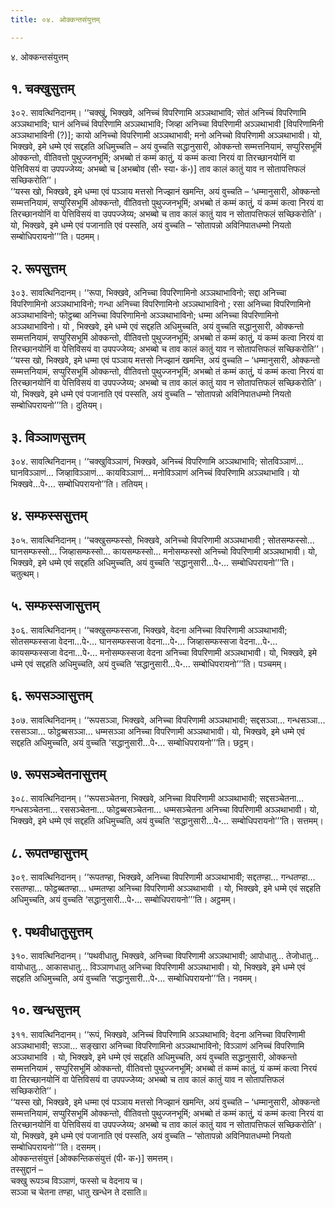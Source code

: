```yaml
---
title: ०४. ओक्कन्तसंयुत्तम्

---
```

४. ओक्कन्तसंयुत्तम्  


## १. चक्खुसुत्तम्

३०२. सावत्थिनिदानम्। ‘‘चक्खुं, भिक्खवे, अनिच्चं विपरिणामि अञ्ञथाभावि; सोतं अनिच्चं विपरिणामि अञ्ञथाभावि; घानं अनिच्चं विपरिणामि अञ्ञथाभावि; जिव्हा अनिच्चा विपरिणामी अञ्ञथाभावी [विपरिणामिनी अञ्ञथाभाविनी (?)]; कायो अनिच्चो विपरिणामी अञ्ञथाभावी; मनो अनिच्चो विपरिणामी अञ्ञथाभावी। यो, भिक्खवे, इमे धम्मे एवं सद्दहति अधिमुच्चति – अयं वुच्चति सद्धानुसारी, ओक्कन्तो सम्मत्तनियामं, सप्पुरिसभूमिं ओक्कन्तो, वीतिवत्तो पुथुज्जनभूमिं; अभब्बो तं कम्मं कातुं, यं कम्मं कत्वा निरयं वा तिरच्छानयोनिं वा पेत्तिविसयं वा उपपज्जेय्य; अभब्बो च [अभब्बोव (सी॰ स्या॰ कं॰)] ताव कालं कातुं याव न सोतापत्तिफलं सच्छिकरोति’’।  
‘‘यस्स खो, भिक्खवे, इमे धम्मा एवं पञ्ञाय मत्तसो निज्झानं खमन्ति, अयं वुच्चति – ‘धम्मानुसारी, ओक्कन्तो सम्मत्तनियामं, सप्पुरिसभूमिं ओक्कन्तो, वीतिवत्तो पुथुज्जनभूमिं; अभब्बो तं कम्मं कातुं, यं कम्मं कत्वा निरयं वा तिरच्छानयोनिं वा पेत्तिविसयं वा उपपज्जेय्य; अभब्बो च ताव कालं कातुं याव न सोतापत्तिफलं सच्छिकरोति’। यो, भिक्खवे, इमे धम्मे एवं पजानाति एवं पस्सति, अयं वुच्चति – ‘सोतापन्नो अविनिपातधम्मो नियतो सम्बोधिपरायनो’’’ति। पठमम्।  


## २. रूपसुत्तम्

३०३. सावत्थिनिदानम्। ‘‘रूपा, भिक्खवे, अनिच्चा विपरिणामिनो अञ्ञथाभाविनो; सद्दा अनिच्चा विपरिणामिनो अञ्ञथाभाविनो; गन्धा अनिच्चा विपरिणामिनो अञ्ञथाभाविनो ; रसा अनिच्चा विपरिणामिनो अञ्ञथाभाविनो; फोट्ठब्बा अनिच्चा विपरिणामिनो अञ्ञथाभाविनो; धम्मा अनिच्चा विपरिणामिनो अञ्ञथाभाविनो। यो , भिक्खवे, इमे धम्मे एवं सद्दहति अधिमुच्चति, अयं वुच्चति सद्धानुसारी, ओक्कन्तो सम्मत्तनियामं, सप्पुरिसभूमिं ओक्कन्तो, वीतिवत्तो पुथुज्जनभूमिं; अभब्बो तं कम्मं कातुं, यं कम्मं कत्वा निरयं वा तिरच्छानयोनिं वा पेत्तिविसयं वा उपपज्जेय्य; अभब्बो च ताव कालं कातुं याव न सोतापत्तिफलं सच्छिकरोति’’।  
‘‘यस्स खो, भिक्खवे, इमे धम्मा एवं पञ्ञाय मत्तसो निज्झानं खमन्ति, अयं वुच्चति – ‘धम्मानुसारी, ओक्कन्तो सम्मत्तनियामं, सप्पुरिसभूमिं ओक्कन्तो, वीतिवत्तो पुथुज्जनभूमिं; अभब्बो तं कम्मं कातुं, यं कम्मं कत्वा निरयं वा तिरच्छानयोनिं वा पेत्तिविसयं वा उपपज्जेय्य; अभब्बो च ताव कालं कातुं याव न सोतापत्तिफलं सच्छिकरोति’। यो, भिक्खवे, इमे धम्मे एवं पजानाति एवं पस्सति, अयं वुच्चति – ‘सोतापन्नो अविनिपातधम्मो नियतो सम्बोधिपरायनो’’’ति। दुतियम्।  


## ३. विञ्ञाणसुत्तम्

३०४. सावत्थिनिदानम्। ‘‘चक्खुविञ्ञाणं, भिक्खवे, अनिच्चं विपरिणामि अञ्ञथाभावि; सोतविञ्ञाणं… घानविञ्ञाणं… जिव्हाविञ्ञाणं… कायविञ्ञाणं… मनोविञ्ञाणं अनिच्चं विपरिणामि अञ्ञथाभावि। यो भिक्खवे…पे॰… सम्बोधिपरायनो’’ति। ततियम्।  


## ४. सम्फस्ससुत्तम्

३०५. सावत्थिनिदानम्। ‘‘चक्खुसम्फस्सो, भिक्खवे, अनिच्चो विपरिणामी अञ्ञथाभावी ; सोतसम्फस्सो… घानसम्फस्सो… जिव्हासम्फस्सो… कायसम्फस्सो… मनोसम्फस्सो अनिच्चो विपरिणामी अञ्ञथाभावी। यो, भिक्खवे, इमे धम्मे एवं सद्दहति अधिमुच्चति, अयं वुच्चति ‘सद्धानुसारी…पे॰… सम्बोधिपरायनो’’’ति। चतुत्थम्।  


## ५. सम्फस्सजासुत्तम्

३०६. सावत्थिनिदानम्। ‘‘चक्खुसम्फस्सजा, भिक्खवे, वेदना अनिच्चा विपरिणामी अञ्ञथाभावी; सोतसम्फस्सजा वेदना…पे॰… घानसम्फस्सजा वेदना…पे॰… जिव्हासम्फस्सजा वेदना…पे॰… कायसम्फस्सजा वेदना…पे॰… मनोसम्फस्सजा वेदना अनिच्चा विपरिणामी अञ्ञथाभावी। यो, भिक्खवे, इमे धम्मे एवं सद्दहति अधिमुच्चति, अयं वुच्चति ‘सद्धानुसारी…पे॰… सम्बोधिपरायनो’’’ति। पञ्चमम्।  


## ६. रूपसञ्ञासुत्तम्

३०७. सावत्थिनिदानम्। ‘‘रूपसञ्ञा, भिक्खवे, अनिच्चा विपरिणामी अञ्ञथाभावी; सद्दसञ्ञा… गन्धसञ्ञा… रससञ्ञा… फोट्ठब्बसञ्ञा… धम्मसञ्ञा अनिच्चा विपरिणामी अञ्ञथाभावी। यो, भिक्खवे, इमे धम्मे एवं सद्दहति अधिमुच्चति, अयं वुच्चति ‘सद्धानुसारी…पे॰… सम्बोधिपरायनो’’’ति। छट्ठम्।  


## ७. रूपसञ्चेतनासुत्तम्

३०८. सावत्थिनिदानम्। ‘‘रूपसञ्चेतना, भिक्खवे, अनिच्चा विपरिणामी अञ्ञथाभावी; सद्दसञ्चेतना… गन्धसञ्चेतना… रससञ्चेतना… फोट्ठब्बसञ्चेतना… धम्मसञ्चेतना अनिच्चा विपरिणामी अञ्ञथाभावी। यो, भिक्खवे, इमे धम्मे एवं सद्दहति अधिमुच्चति, अयं वुच्चति ‘सद्धानुसारी…पे॰… सम्बोधिपरायनो’’’ति। सत्तमम्।  


## ८. रूपतण्हासुत्तम्

३०९. सावत्थिनिदानम्। ‘‘रूपतण्हा, भिक्खवे, अनिच्चा विपरिणामी अञ्ञथाभावी; सद्दतण्हा… गन्धतण्हा… रसतण्हा… फोट्ठब्बतण्हा… धम्मतण्हा अनिच्चा विपरिणामी अञ्ञथाभावी । यो, भिक्खवे, इमे धम्मे एवं सद्दहति अधिमुच्चति, अयं वुच्चति ‘सद्धानुसारी…पे॰… सम्बोधिपरायनो’’’ति। अट्ठमम्।  


## ९. पथवीधातुसुत्तम्

३१०. सावत्थिनिदानम्। ‘‘पथवीधातु, भिक्खवे, अनिच्चा विपरिणामी अञ्ञथाभावी; आपोधातु… तेजोधातु… वायोधातु… आकासधातु… विञ्ञाणधातु अनिच्चा विपरिणामी अञ्ञथाभावी। यो, भिक्खवे, इमे धम्मे एवं सद्दहति अधिमुच्चति, अयं वुच्चति ‘सद्धानुसारी…पे॰… सम्बोधिपरायनो’’’ति। नवमम्।  


## १०. खन्धसुत्तम्

३११. सावत्थिनिदानम्। ‘‘रूपं, भिक्खवे, अनिच्चं विपरिणामि अञ्ञथाभावि; वेदना अनिच्चा विपरिणामी अञ्ञथाभावी; सञ्ञा… सङ्खारा अनिच्चा विपरिणामिनो अञ्ञथाभाविनो; विञ्ञाणं अनिच्चं विपरिणामि अञ्ञथाभावि । यो, भिक्खवे, इमे धम्मे एवं सद्दहति अधिमुच्चति, अयं वुच्चति सद्धानुसारी, ओक्कन्तो सम्मत्तनियामं , सप्पुरिसभूमिं ओक्कन्तो, वीतिवत्तो पुथुज्जनभूमिं; अभब्बो तं कम्मं कातुं, यं कम्मं कत्वा निरयं वा तिरच्छानयोनिं वा पेत्तिविसयं वा उपपज्जेय्य; अभब्बो च ताव कालं कातुं याव न सोतापत्तिफलं सच्छिकरोति’’।  
‘‘यस्स खो, भिक्खवे, इमे धम्मा एवं पञ्ञाय मत्तसो निज्झानं खमन्ति, अयं वुच्चति – ‘धम्मानुसारी, ओक्कन्तो सम्मत्तनियामं, सप्पुरिसभूमिं ओक्कन्तो, वीतिवत्तो पुथुज्जनभूमिं; अभब्बो तं कम्मं कातुं, यं कम्मं कत्वा निरयं वा तिरच्छानयोनिं वा पेत्तिविसयं वा उपपज्जेय्य; अभब्बो च ताव कालं कातुं याव न सोतापत्तिफलं सच्छिकरोति’। यो, भिक्खवे, इमे धम्मे एवं पजानाति एवं पस्सति, अयं वुच्चति – ‘सोतापन्नो अविनिपातधम्मो नियतो सम्बोधिपरायनो’’’ति। दसमम्।  
ओक्कन्तसंयुत्तं [ओक्कन्तिकसंयुत्तं (पी॰ क॰)] समत्तम्।  
तस्सुद्दानं –  
चक्खु रूपञ्च विञ्ञाणं, फस्सो च वेदनाय च।  
सञ्ञा च चेतना तण्हा, धातु खन्धेन ते दसाति॥  
